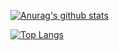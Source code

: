 [![Anurag's github stats](https://github-readme-stats.vercel.app/api?username=jhonedin)](https://github.com/anuraghazra/github-readme-stats)

[![Top Langs](https://github-readme-stats.vercel.app/api/top-langs/?username=jhonedin)](https://github.com/anuraghazra/github-readme-stats)



